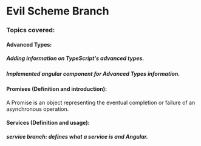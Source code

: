 # Evil Scheme Branch

### Topics covered:

#### Advanced Types:
##### Adding information on TypeScript's advanced types.
##### Implemented angular component for Advanced Types information.

#### Promises (Definition and introduction):
A Promise is an object representing the eventual completion or failure of an asynchronous operation. 
#### Services (Definition and usage):
##### service branch: defines what a service is and Angular.
